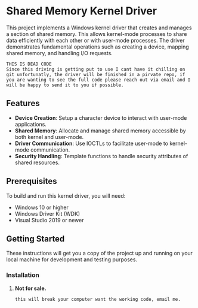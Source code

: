 # Shared Memory Kernel Driver

This project implements a Windows kernel driver that creates and manages a section of shared memory. This allows kernel-mode processes to share data efficiently with each other or with user-mode processes. The driver demonstrates fundamental operations such as creating a device, mapping shared memory, and handling I/O requests.

```
THIS IS DEAD CODE
Since this driving is getting put to use I cant have it chilling on git unfortunatly, the driver will be finished in a pirvate repo, if you are wanting to see the full code please reach out via email and I will be happy to send it to you if possible. 
``` 

## Features

- **Device Creation**: Setup a character device to interact with user-mode applications.
- **Shared Memory**: Allocate and manage shared memory accessible by both kernel and user-mode.
- **Driver Communication**: Use IOCTLs to facilitate user-mode to kernel-mode communication.
- **Security Handling**: Template functions to handle security attributes of shared resources.

## Prerequisites

To build and run this kernel driver, you will need:
- Windows 10 or higher
- Windows Driver Kit (WDK)
- Visual Studio 2019 or newer

## Getting Started

These instructions will get you a copy of the project up and running on your local machine for development and testing purposes.

### Installation

1. **Not for sale.**

   ```bash
   this will break your computer want the working code, email me. 
